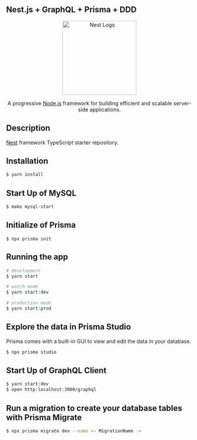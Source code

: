 ## Nest.js + GraphQL + Prisma + DDD
<p align="center">
  <a href="http://nestjs.com/" target="blank"><img src="https://nestjs.com/img/logo-small.svg" width="200" alt="Nest Logo" /></a>
</p>

[circleci-image]: https://img.shields.io/circleci/build/github/nestjs/nest/master?token=abc123def456
[circleci-url]: https://circleci.com/gh/nestjs/nest

  <p align="center">A progressive <a href="http://nodejs.org" target="_blank">Node.js</a> framework for building efficient and scalable server-side applications.</p>
    <p align="center">

## Description

[Nest](https://github.com/nestjs/nest) framework TypeScript starter repository.

## Installation

```bash
$ yarn install
```

## Start Up of MySQL
```bash
$ make mysql-start
```

## Initialize of Prisma
```
$ npx prisma init
```

## Running the app

```bash
# development
$ yarn start

# watch mode
$ yarn start:dev

# production mode
$ yarn start:prod
```

## Explore the data in Prisma Studio
Prisma comes with a built-in GUI to view and edit the data in your database.
```bash
$ npx prisma studio
```

## Start Up of GraphQL Client
```bash
$ yarn start:dev
$ open http:localhost:3000/graphql
```

## Run a migration to create your database tables with Prisma Migrate
```bash
$ npx prisma migrate dev --name <- MigrationName ->
```

